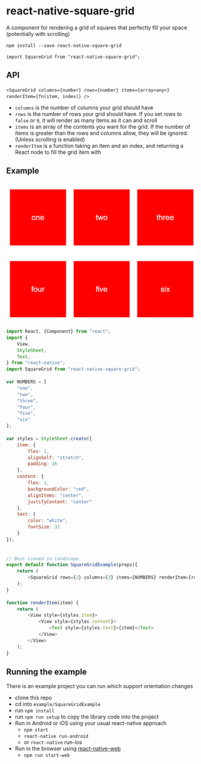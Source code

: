 # react-native-square-grid
A component for rendering a grid of squares that perfectly fill your space (potentially with scrolling)

```
npm install --save react-native-square-grid
```

```
import SquareGrid from "react-native-square-grid";
```

## API

`<SquareGrid columns={number} rows={number} items={array<any>} renderItem={fn(item, index)} />`

 - `columns` is the number of columns your grid should have
 - `rows` is the number of rows your grid should have. If you set rows to `false` or `0`, it will render as many items as it can and scroll
 - `items` is an array of the contents you want for the grid. If the number of items is greater than the rows and columns allow, they will be ignored. (Unless scrolling is enabled)
 - `renderItem` is a function taking an item and an index, and returning a React node to fill the grid item with

## Example

![square grid example screenshot](example/GridScreenshot.PNG)

```javascript
import React, {Component} from "react";
import {
	View,
	StyleSheet,
	Text,
} from "react-native";
import SquareGrid from "react-native-square-grid";

var NUMBERS = [
	"one",
	"two",
	"three",
	"four",
	"five",
	"six"
];

var styles = StyleSheet.create({
	item: {
		flex: 1,
		alignSelf: "stretch",
		padding: 16
	},
	content: {
		flex: 1,
		backgroundColor: "red",
		alignItems: "center",
		justifyContent: "center"
	},
	text: {
		color: "white",
		fontSize: 32
	}
});


// Best viewed in landscape
export default function SquareGridExample(props){
	return (
		<SquareGrid rows={2} columns={3} items={NUMBERS} renderItem={renderItem} />
	);
}

function renderItem(item) {
	return (
		<View style={styles.item}>
			<View style={styles.content}>
				<Text style={styles.text}>{item}</Text>
			</View>
		</View>
	);
}
```

## Running the example

There is an example project you can run which support orientation changes

- clone this repo
- cd into `example/SquareGridExample`
- run `npm install`
- run `npm run setup` to copy the library code into the project
- Run in Android or iOS using your usual react-native approach
	- `npm start`
	- `react-native run-android`
	- or `react-native` run-ios
- Run in the browser using [react-native-web](https://github.com/necolas/react-native-web)
	- `npm run start-web`
